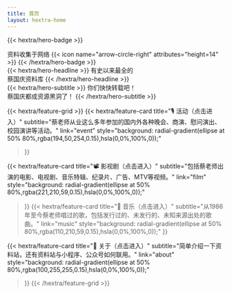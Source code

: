 ```yaml
---
title: 首页
layout: hextra-home
---
```


{{< hextra/hero-badge >}}
  <div class="hx-w-2 hx-h-2 hx-rounded-full hx-bg-primary-400"></div>
  <span>资料收集于网络</span>
  {{< icon name="arrow-circle-right" attributes="height=14" >}}
{{< /hextra/hero-badge >}}

<div class="hx-mt-6 hx-mb-6">
{{< hextra/hero-headline >}}
  有史以来最全的<br>蔡国庆资料库
{{< /hextra/hero-headline >}}
</div>

<div class="hx-mb-12">
{{< hextra/hero-subtitle >}}
  你们快快转载吧！<br>蔡国庆都成资源黑洞了！
{{< /hextra/hero-subtitle >}}
</div>

{{< hextra/feature-grid >}}
  {{< hextra/feature-card
    title="🎙️ 活动（点击进入）"
    subtitle="蔡老师从业这么多年参加的国内外各种晚会、商演、慰问演出、校园演讲等活动。"
    link="event"
    style="background: radial-gradient(ellipse at 50% 80%,rgba(194,50,254,0.15),hsla(0,0%,100%,0));"
  >}}
  <!-- {{< hextra/feature-card
    title="📺 电视节目（点击进入）"
    subtitle="在中央和各地方电视台播出的新闻、访谈、综艺、以及一些节假日的特别节目。"
    link="show"
    style="background: radial-gradient(ellipse at 50% 80%,rgba(200,75,25,0.15),hsla(0,0%,100%,0));"
  >}} -->
  {{< hextra/feature-card
    title="📽️ 影视剧（点击进入）"
    subtitle="包括蔡老师出演的电影、电视剧、音乐特辑、纪录片、广告、MTV等视频。"
    link="film"
    style="background: radial-gradient(ellipse at 50% 80%,rgba(221,210,59,0.15),hsla(0,0%,100%,0));"
  >}}
  {{< hextra/feature-card
    title="🎻 音乐（点击进入）"
    subtitle="从1986年至今蔡老师唱过的歌，包括发行过的、未发行的、未知来源出处的歌曲。"
    link="music"
    style="background: radial-gradient(ellipse at 50% 80%,rgba(110,210,59,0.15),hsla(0,0%,100%,0));"
  >}}
  <!-- {{< hextra/feature-card
    title="📚 文章（点击进入）"
    subtitle="蔡老师出版的写真集、书籍、发表的期刊、节目文字稿等文章。"
    link="article"
    style="background: radial-gradient(ellipse at 50% 80%,rgba(50,100,205,0.15),hsla(0,0%,100%,0));"
  >}} -->
  {{< hextra/feature-card
    title="👋 关于（点击进入）"
    subtitle="简单介绍一下资料站，还有资料站与小程序、公众号如何联用。"
    link="about"
    style="background: radial-gradient(ellipse at 50% 80%,rgba(100,255,255,0.15),hsla(0,0%,100%,0));"
  >}}
{{< /hextra/feature-grid >}}
